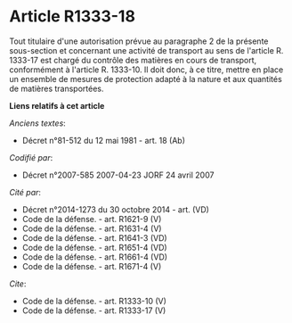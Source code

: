 # Article R1333-18

Tout titulaire d'une autorisation prévue au paragraphe 2 de la présente sous-section et concernant une activité de transport
au sens de l'article R. 1333-17 est chargé du contrôle des matières en cours de transport, conformément à l'article R.
1333-10. Il doit donc, à ce titre, mettre en place un ensemble de mesures de protection adapté à la nature et aux quantités
de matières transportées.

**Liens relatifs à cet article**

_Anciens textes_:

  - Décret n°81-512 du 12 mai 1981 - art. 18 (Ab)

_Codifié par_:

  - Décret n°2007-585 2007-04-23 JORF 24 avril 2007

_Cité par_:

  - Décret n°2014-1273 du 30 octobre 2014 - art. (VD)
  - Code de la défense. - art. R1621-9 (V)
  - Code de la défense. - art. R1631-4 (V)
  - Code de la défense. - art. R1641-3 (VD)
  - Code de la défense. - art. R1651-4 (VD)
  - Code de la défense. - art. R1661-4 (VD)
  - Code de la défense. - art. R1671-4 (V)

_Cite_:

  - Code de la défense. - art. R1333-10 (V)
  - Code de la défense. - art. R1333-17 (V)
